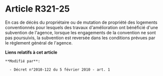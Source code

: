 # Article R321-25

En cas de décès du propriétaire ou de mutation de propriété des logements conventionnés pour lesquels des travaux
d'amélioration ont bénéficié d'une subvention de l'agence, lorsque les engagements de la convention ne sont pas poursuivis,
la subvention est reversée dans les conditions prévues par le règlement général de l'agence.

**Liens relatifs à cet article**

	**Modifié par**:

	  - Décret n°2010-122 du 5 février 2010 - art. 1
